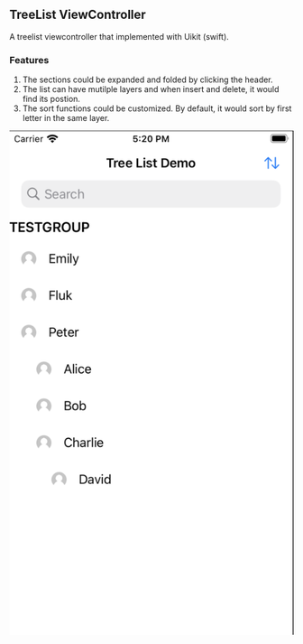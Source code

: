 ## TreeList ViewController

A treelist viewcontroller that implemented with Uikit (swift).

### Features
1. The sections could be expanded and folded by clicking the header.
2. The list can have mutilple layers and when insert and delete, it would find its postion.
3. The sort functions could be customized. By default, it would sort by first letter in the same layer.

![demo-12.6](images/demo-12.6.png)